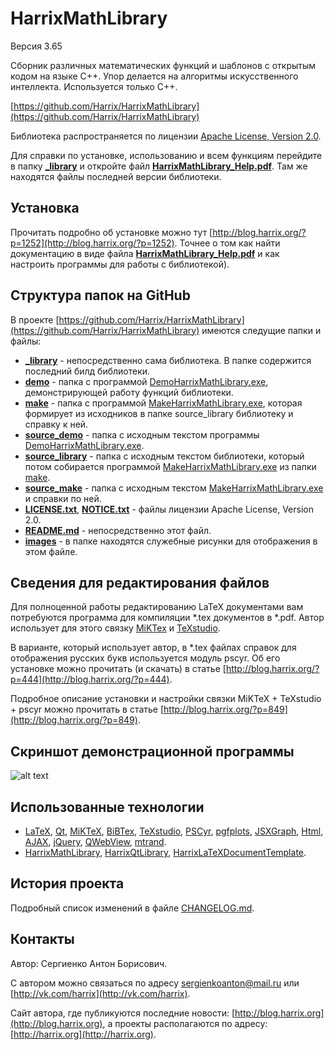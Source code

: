 HarrixMathLibrary
=================

Версия 3.65

Сборник различных математических функций и шаблонов с открытым кодом на языке C++. Упор делается на алгоритмы искусственного интеллекта. Используется только C++.

[https://github.com/Harrix/HarrixMathLibrary](https://github.com/Harrix/HarrixMathLibrary)

Библиотека распространяется по лицензии [Apache License, Version 2.0](https://github.com/Harrix/HarrixMathLibrary/blob/master/LICENSE.txt).

Для справки по установке, использованию и всем функциям перейдите в папку [**_library**](https://github.com/Harrix/HarrixMathLibrary/blob/master/_library) и откройте файл [**HarrixMathLibrary_Help.pdf**](https://github.com/Harrix/HarrixMathLibrary/blob/master/_library/HarrixMathLibrary_Help.pdf). Там же находятся файлы последней версии библиотеки.

Установка
---------

Прочитать подробно об установке можно тут [http://blog.harrix.org/?p=1252](http://blog.harrix.org/?p=1252).
Точнее о том как найти документацию в виде файла [**HarrixMathLibrary_Help.pdf**](https://github.com/Harrix/HarrixMathLibrary/blob/master/_library/HarrixMathLibrary_Help.pdf) и как настроить программы для работы с библиотекой).

Структура папок на GitHub
-------------------------

В проекте [https://github.com/Harrix/HarrixMathLibrary](https://github.com/Harrix/HarrixMathLibrary) имеются следущие папки и файлы:

 * [**_library**](https://github.com/Harrix/HarrixMathLibrary/blob/master/_library) - непосредственно сама библиотека. В папке содержится последний билд библиотеки.
 * [**demo**](https://github.com/Harrix/HarrixMathLibrary/blob/master/demo) - папка с программой [DemoHarrixMathLibrary.exe](https://github.com/Harrix/HarrixMathLibrary/blob/master/demo/DemoHarrixMathLibrary.exe), демонстрирующей работу функций библиотеки.
 * [**make**](https://github.com/Harrix/HarrixMathLibrary/blob/master/make) - папка с программой [MakeHarrixMathLibrary.exe](https://github.com/Harrix/HarrixMathLibrary/blob/master/make/MakeHarrixMathLibrary.exe), которая формирует из исходников в папке source_library библиотеку и справку к ней.
 * [**source_demo**](https://github.com/Harrix/HarrixMathLibrary/blob/master/source_demo) - папка с исходным текстом программы [DemoHarrixMathLibrary.exe](https://github.com/Harrix/HarrixMathLibrary/blob/master/demo/DemoHarrixMathLibrary.exe).
 * [**source_library**](https://github.com/Harrix/HarrixMathLibrary/blob/master/source_library) - папка с исходным текстом библиотеки, который потом собирается программой [MakeHarrixMathLibrary.exe](https://github.com/Harrix/HarrixMathLibrary/blob/master/make/MakeHarrixMathLibrary.exe) из папки [make](https://github.com/Harrix/HarrixMathLibrary/blob/master/make).
 * [**source_make**](https://github.com/Harrix/HarrixMathLibrary/blob/master/source_make) - папка с исходным текстом [MakeHarrixMathLibrary.exe](https://github.com/Harrix/HarrixMathLibrary/blob/master/make/MakeHarrixMathLibrary.exe) и справки по ней.
 * [**LICENSE.txt**](https://github.com/Harrix/HarrixMathLibrary/blob/master/LICENSE.txt), [**NOTICE.txt**](https://github.com/Harrix/HarrixMathLibrary/blob/master/NOTICE.txt) - файлы лицензии Apache License, Version 2.0.
 * [**README.md**](https://github.com/Harrix/HarrixMathLibrary/blob/master/README.md) - непосредственно этот файл.
 * [**images**](https://github.com/Harrix/HarrixMathLibrary/blob/master/images) - в папке находятся служебные рисунки для отображения в этом файле.
 
Сведения для редактирования файлов
----------------------------------

Для полноценной работы редактированию LaTeX документами вам потребуются программа для компиляции \*.tex документов в \*.pdf. Автор использует для этого связку [MiKTex](http://www.miktex.org/) и [TeXstudio](http://texstudio.sourceforge.net/). 

В варианте, который использует автор, в \*.tex файлах справок для отображения русских букв используется модуль pscyr. Об его установке можно прочитать (и скачать) в статье [http://blog.harrix.org/?p=444](http://blog.harrix.org/?p=444).

Подробное описание установки и настройки связки MiKTeX + TeXstudio + pscyr можно прочитать в статье [http://blog.harrix.org/?p=849](http://blog.harrix.org/?p=849).

Скриншот демонстрационной программы
------------------------------------

![alt text](https://raw.github.com/Harrix/HarrixMathLibrary/master/images/demo.png "Пример работы программы демонстрации")

Использованные технологии
-------------------------

- [LaTeX](http://ru.wikipedia.org/wiki/LaTeX), [Qt](http://qt-project.org/), [MiKTeX](http://miktex.org/), [BiBTex](http://ru.wikipedia.org/wiki/BibTeX), [TeXstudio](http://texstudio.sourceforge.net/), [PSCyr]([http://blog.harrix.org/?p=444](http://blog.harrix.org/?p=444)), [pgfplots](http://pgfplots.sourceforge.net/), [JSXGraph](https://github.com/jsxgraph/jsxgraph), [Html](http://ru.wikipedia.org/wiki/HTML), [AJAX](http://ru.wikipedia.org/wiki/AJAX), [jQuery](http://jquery.com/), [QWebView](http://qt-project.org/doc/qt-5/qwebview.html), [mtrand](http://www.bedaux.net/mtrand/).
- [HarrixMathLibrary](https://github.com/Harrix/HarrixMathLibrary), [HarrixQtLibrary](https://github.com/Harrix/HarrixQtLibrary), [HarrixLaTeXDocumentTemplate](https://github.com/Harrix/HarrixLaTeXDocumentTemplate).
 
История проекта
---------------

Подробный список изменений в файле [CHANGELOG.md](https://github.com/Harrix/HarrixMathLibrary/blob/master/CHANGELOG.md).

Контакты
--------

Автор: Сергиенко Антон Борисович.

С автором можно связаться по адресу [sergienkoanton@mail.ru](mailto:sergienkoanton@mail.ru) или  [http://vk.com/harrix](http://vk.com/harrix).

Сайт автора, где публикуются последние новости: [http://blog.harrix.org](http://blog.harrix.org), а проекты располагаются по адресу: [http://harrix.org](http://harrix.org).